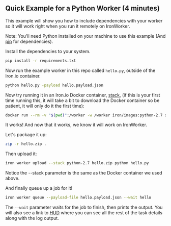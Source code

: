 ## Quick Example for a Python Worker (4 minutes)

This example will show you how to include dependencies with your worker so it will work right when you run it
remotely on IronWorker.

Note: You'll need Python installed on your machine to use this example (And [pip](https://pypi.python.org/pypi/pip) for dependencies).

Install the dependencies to your system.
```sh
pip install -r requirements.txt
```
Now run the example worker in this repo called `hello.py`, outside of the Iron.io container.

```sh
python hello.py -payload hello.payload.json
```

Now try running it in an Iron.io Docker container, [stack](http://dev.iron.io/worker/reference/environment/#default_language_versions), (if this is your first time running this, it will take a bit to download
the Docker container so be patient, it will only do it the first time):

```sh
docker run --rm -v "$(pwd)":/worker -w /worker iron/images:python-2.7 sh -c 'python hello.py -payload hello.payload.json'
```

It works! And now that it works, we know it will work on IronWorker.

Let's package it up:

```sh
zip -r hello.zip .
```

Then upload it:

```sh
iron worker upload --stack python-2.7 hello.zip python hello.py
```

Notice the --stack parameter is the same as the Docker container we used above.

And finally queue up a job for it!

```sh
iron worker queue --payload-file hello.payload.json --wait hello
```

The `--wait` parameter waits for the job to finish, then prints the output.
You will also see a link to [HUD](http://hud.iron.io) where you can see all the rest of the task details along with the log output.



